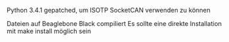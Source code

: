 Python 3.4.1 gepatched, um ISOTP SocketCAN verwenden zu können

Dateien auf Beaglebone Black compiliert
Es sollte eine direkte Installation mit make install möglich sein
